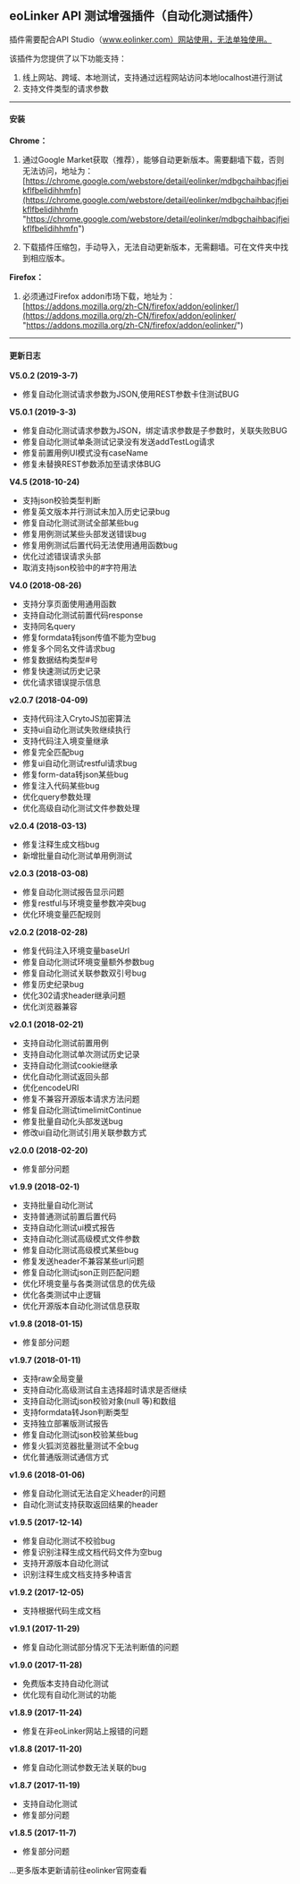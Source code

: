 ## eoLinker API 测试增强插件（自动化测试插件）
插件需要配合API Studio（www.eolinker.com）网站使用，无法单独使用。

该插件为您提供了以下功能支持：
1. 线上网站、跨域、本地测试，支持通过远程网站访问本地localhost进行测试
2. 支持文件类型的请求参数

---

#### 安装

**Chrome：**
1. 通过Google Market获取（推荐），能够自动更新版本。需要翻墙下载，否则无法访问，地址为：
	[https://chrome.google.com/webstore/detail/eolinker/mdbgchaihbacjfjeikflfbelidihhmfn](https://chrome.google.com/webstore/detail/eolinker/mdbgchaihbacjfjeikflfbelidihhmfn "https://chrome.google.com/webstore/detail/eolinker/mdbgchaihbacjfjeikflfbelidihhmfn")
	
2. 下载插件压缩包，手动导入，无法自动更新版本，无需翻墙。可在文件夹中找到相应版本。

**Firefox：**
1. 必须通过Firefox addon市场下载，地址为：
[https://addons.mozilla.org/zh-CN/firefox/addon/eolinker/](https://addons.mozilla.org/zh-CN/firefox/addon/eolinker/ "https://addons.mozilla.org/zh-CN/firefox/addon/eolinker/")

---


#### 更新日志

**V5.0.2 (2019-3-7)**
* 修复自动化测试请求参数为JSON,使用REST参数卡住测试BUG

**V5.0.1 (2019-3-3)**
* 修复自动化测试请求参数为JSON，绑定请求参数是子参数时，关联失败BUG
* 修复自动化测试单条测试记录没有发送addTestLog请求
* 修复前置用例UI模式没有caseName
* 修复未替换REST参数添加至请求体BUG

**V4.5 (2018-10-24)**
* 支持json校验类型判断
* 修复英文版本并行测试未加入历史记录bug
* 修复自动化测试测试全部某些bug
* 修复用例测试某些头部发送错误bug
* 修复用例测试后置代码无法使用通用函数bug
* 优化过滤错误请求头部
* 取消支持json校验中的#字符用法

**V4.0 (2018-08-26)**
* 支持分享页面使用通用函数
* 支持自动化测试前置代码response
* 支持同名query
* 修复formdata转json传值不能为空bug
* 修复多个同名文件请求bug
* 修复数据结构类型#号
* 修复快速测试历史记录
* 优化请求错误提示信息

**v2.0.7 (2018-04-09)**
* 支持代码注入CrytoJS加密算法
* 支持ui自动化测试失败继续执行
* 支持代码注入境变量继承
* 修复完全匹配bug
* 修复ui自动化测试restful请求bug
* 修复form-data转json某些bug
* 修复注入代码某些bug
* 优化query参数处理
* 优化高级自动化测试文件参数处理

**v2.0.4 (2018-03-13)**
* 修复注释生成文档bug
* 新增批量自动化测试单用例测试

**v2.0.3 (2018-03-08)**
* 修复自动化测试报告显示问题
* 修复restful与环境变量参数冲突bug
* 优化环境变量匹配规则

**v2.0.2 (2018-02-28)**
* 修复代码注入环境变量baseUrl
* 修复自动化测试环境变量额外参数bug
* 修复自动化测试关联参数双引号bug
* 修复历史纪录bug
* 优化302请求header继承问题
* 优化浏览器兼容

**v2.0.1 (2018-02-21)**
* 支持自动化测试前置用例
* 支持自动化测试单次测试历史记录
* 支持自动化测试cookie继承
* 优化自动化测试返回头部
* 优化encodeURI
* 修复不兼容开源版本请求方法问题
* 修复自动化测试timelimitContinue
* 修复批量自动化头部发送bug
* 修改ui自动化测试引用关联参数方式

**v2.0.0 (2018-02-20)**
* 修复部分问题

**v1.9.9 (2018-02-1)**
* 支持批量自动化测试
* 支持普通测试前置后置代码
* 支持自动化测试ui模式报告
* 支持自动化测试高级模式文件参数
* 修复自动化测试高级模式某些bug
* 修复发送header不兼容某些url问题
* 修复自动化测试json正则匹配问题
* 优化环境变量与各类测试信息的优先级
* 优化各类测试中止逻辑
* 优化开源版本自动化测试信息获取

**v1.9.8 (2018-01-15)**
* 修复部分问题

**v1.9.7 (2018-01-11)**
* 支持raw全局变量
* 支持自动化高级测试自主选择超时请求是否继续
* 支持自动化测试json校验对象(null 等)和数组
* 支持formdata转Json判断类型
* 支持独立部署版测试报告
* 修复自动化测试json校验某些bug
* 修复火狐浏览器批量测试不全bug
* 优化普通版测试通信方式

**v1.9.6 (2018-01-06)**
* 修复自动化测试无法自定义header的问题
* 自动化测试支持获取返回结果的header

**v1.9.5 (2017-12-14)**
* 修复自动化测试不校验bug
* 修复识别注释生成文档代码文件为空bug
* 支持开源版本自动化测试
* 识别注释生成文档支持多种语言

**v1.9.2 (2017-12-05)**
* 支持根据代码生成文档

**v1.9.1 (2017-11-29)**
* 修复自动化测试部分情况下无法判断值的问题

**v1.9.0 (2017-11-28)**
* 免费版本支持自动化测试
* 优化现有自动化测试的功能

**v1.8.9 (2017-11-24)**
* 修复在非eoLinker网站上报错的问题

**v1.8.8 (2017-11-20)**
* 修复自动化测试参数无法关联的bug

**v1.8.7 (2017-11-19)**
* 支持自动化测试
* 修复部分问题

**v1.8.5 (2017-11-7)**
* 修复部分问题

...更多版本更新请前往eolinker官网查看
